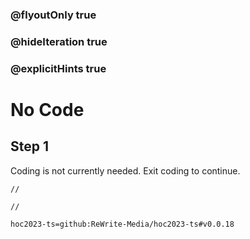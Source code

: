 ### @flyoutOnly true
### @hideIteration true
### @explicitHints true

# No Code

## Step 1
Coding is not currently needed. Exit coding to continue.

```ghost
//
```
```template
//
```

```package
hoc2023-ts=github:ReWrite-Media/hoc2023-ts#v0.0.18
```